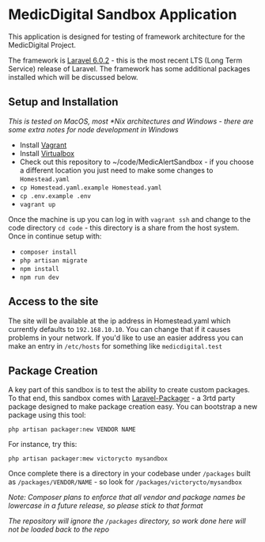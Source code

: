 # MedicDigital Sandbox Application

This application is designed for testing of framework architecture for the MedicDigital Project.

The framework is [Laravel 6.0.2](https://laravel.com) - this is the most recent LTS (Long Term Service) release of Laravel.  The framework has some additional packages installed which will be discussed below.

## Setup and Installation
_This is tested on MacOS, most *Nix architectures and Windows - there are some extra notes for node development in Windows_
- Install [Vagrant](https://vagrantup.com)
- Install [Virtualbox](https://www.virtualbox.org/wiki/Downloads)
- Check out this repository to ~/code/MedicAlertSandbox - if you choose a different location you just need to make some changes to `Homestead.yaml`
- `cp Homestead.yaml.example Homestead.yaml`
- `cp .env.example .env`
- `vagrant up`

Once the machine is up you can log in with `vagrant ssh` and change to the code 
directory `cd code` - this directory is a share from the host system.  Once in continue setup
with:
- `composer install`
- `php artisan migrate`
- `npm install`
- `npm run dev` 

## Access to the site
The site will be available at the ip address in Homestead.yaml which currently defaults to `192.168.10.10`.  You can change that if it causes problems in your network.
If you'd like to use an easier address you can make an entry in `/etc/hosts` for something like `medicdigital.test`


## Package Creation
A key part of this sandbox is to test the ability to create custom packages.  To that end, 
this sandbox comes with [Laravel-Packager](https://github.com/Jeroen-G/laravel-packager) - a 3rtd party
package designed to make package creation easy.  You can bootstrap a new package using this tool:
```
php artisan packager:new VENDOR NAME
```
For instance, try this:
```
php artisan packager:mew victorycto mysandbox

```
Once complete there is a directory in your codebase under `/packages` built as `/packages/VENDOR/NAME` - so look for `/packages/victorycto/mysandbox`

_Note: Composer plans to enforce that all vendor and package names be lowercase in a future release, so please stick to that format_

*The repository will ignore the `/packages` directory, so work done here will not be loaded back to the repo*
